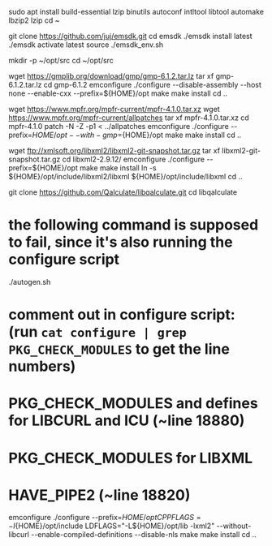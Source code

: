 sudo apt install build-essential lzip binutils autoconf intltool libtool automake lbzip2 lzip
cd ~

git clone https://github.com/juj/emsdk.git
cd emsdk
./emsdk install latest
./emsdk activate latest
source ./emsdk_env.sh

mkdir -p ~/opt/src
cd ~/opt/src

wget https://gmplib.org/download/gmp/gmp-6.1.2.tar.lz
tar xf gmp-6.1.2.tar.lz
cd gmp-6.1.2
emconfigure ./configure --disable-assembly --host none --enable-cxx --prefix=${HOME}/opt
make
make install
cd ..

wget https://www.mpfr.org/mpfr-current/mpfr-4.1.0.tar.xz
wget https://www.mpfr.org/mpfr-current/allpatches
tar xf mpfr-4.1.0.tar.xz
cd mpfr-4.1.0
patch -N -Z -p1 < ../allpatches 
emconfigure ./configure --prefix=${HOME}/opt --with-gmp=${HOME}/opt
make
make install
cd ..

wget ftp://xmlsoft.org/libxml2/libxml2-git-snapshot.tar.gz
tar xf libxml2-git-snapshot.tar.gz 
cd libxml2-2.9.12/
emconfigure ./configure --prefix=${HOME}/opt
make
make install
ln -s ${HOME}/opt/include/libxml2/libxml ${HOME}/opt/include/libxml
cd ..

git clone https://github.com/Qalculate/libqalculate.git
cd libqalculate
# the following command is supposed to fail, since it's also running the configure script
./autogen.sh
# comment out in configure script: (run `cat configure | grep PKG_CHECK_MODULES` to get the line numbers)
# PKG_CHECK_MODULES and defines for LIBCURL and ICU (~line 18880)
# PKG_CHECK_MODULES for LIBXML
# HAVE_PIPE2 (~line 18820)
emconfigure ./configure --prefix=${HOME}/opt CPPFLAGS=-I${HOME}/opt/include LDFLAGS="-L${HOME}/opt/lib -lxml2" --without-libcurl --enable-compiled-definitions --disable-nls
make
make install
cd ..
